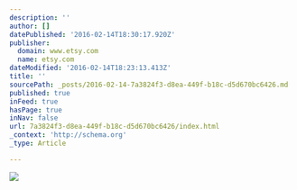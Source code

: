 ```yaml
---
description: ''
author: []
datePublished: '2016-02-14T18:30:17.920Z'
publisher:
  domain: www.etsy.com
  name: etsy.com
dateModified: '2016-02-14T18:23:13.413Z'
title: ''
sourcePath: _posts/2016-02-14-7a3824f3-d8ea-449f-b18c-d5d670bc6426.md
published: true
inFeed: true
hasPage: true
inNav: false
url: 7a3824f3-d8ea-449f-b18c-d5d670bc6426/index.html
_context: 'http://schema.org'
_type: Article

---
```

![](https://img1.etsystatic.com/113/0/10264507/il_570xN.912007785_q5fo.jpg)